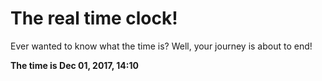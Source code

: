 # The real time clock!

Ever wanted to know what the time is? Well, your journey is about to end!

**The time is Dec 01, 2017, 14:10**